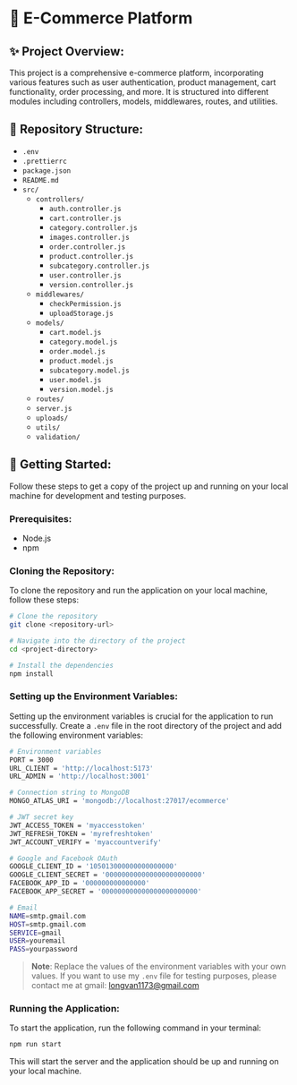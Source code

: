 # 🛒 E-Commerce Platform

## ✨ **Project Overview:**

This project is a comprehensive e-commerce platform, incorporating various features such as user authentication, product management, cart functionality, order processing, and more. It is structured into different modules including controllers, models, middlewares, routes, and utilities.

## 📂 **Repository Structure:**

- `.env`
- `.prettierrc`
- `package.json`
- `README.md`
- `src/`
  - `controllers/`
    - `auth.controller.js`
    - `cart.controller.js`
    - `category.controller.js`
    - `images.controller.js`
    - `order.controller.js`
    - `product.controller.js`
    - `subcategory.controller.js`
    - `user.controller.js`
    - `version.controller.js`
  - `middlewares/`
    - `checkPermission.js`
    - `uploadStorage.js`
  - `models/`
    - `cart.model.js`
    - `category.model.js`
    - `order.model.js`
    - `product.model.js`
    - `subcategory.model.js`
    - `user.model.js`
    - `version.model.js`
  - `routes/`
  - `server.js`
  - `uploads/`
  - `utils/`
  - `validation/`

## 🚀 **Getting Started:**

Follow these steps to get a copy of the project up and running on your local machine for development and testing purposes.

### **Prerequisites:**

- Node.js
- npm

### **Cloning the Repository:**

To clone the repository and run the application on your local machine, follow these steps:

```bash
# Clone the repository
git clone <repository-url>

# Navigate into the directory of the project
cd <project-directory>

# Install the dependencies
npm install
```

### **Setting up the Environment Variables:**

Setting up the environment variables is crucial for the application to run successfully. Create a `.env` file in the root directory of the project and add the following environment variables:

```bash
# Environment variables
PORT = 3000
URL_CLIENT = 'http://localhost:5173'
URL_ADMIN = 'http://localhost:3001'

# Connection string to MongoDB
MONGO_ATLAS_URI = 'mongodb://localhost:27017/ecommerce'

# JWT secret key
JWT_ACCESS_TOKEN = 'myaccesstoken'
JWT_REFRESH_TOKEN = 'myrefreshtoken'
JWT_ACCOUNT_VERIFY = 'myaccountverify'

# Google and Facebook OAuth
GOOGLE_CLIENT_ID = '105013000000000000000'
GOOGLE_CLIENT_SECRET = '000000000000000000000000'
FACEBOOK_APP_ID = '000000000000000'
FACEBOOK_APP_SECRET = '000000000000000000000000'

# Email
NAME=smtp.gmail.com
HOST=smtp.gmail.com
SERVICE=gmail
USER=youremail
PASS=yourpassword
```

> **Note**: Replace the values of the environment variables with your own values. If you want to use my `.env` file for testing purposes, please contact me at gmail: longvan1173@gmail.com

### **Running the Application:**

To start the application, run the following command in your terminal:

```bash
npm run start
```

This will start the server and the application should be up and running on your local machine.
